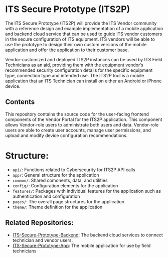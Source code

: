 # ITS Secure Prototype (ITS2P)

The ITS Secure Prototype (ITS2P) will provide the ITS Vendor community with a reference design and example implementation of a mobile application and backend cloud service that can be used to guide ITS vendor customers in the secure configuration of ITS equipment. ITS vendors will be able to use the prototype to design their own custom versions of the mobile application and offer the application to their customer base.

Vendor-customized and deployed ITS2P instances can be used by ITS Field Technicians as an aid, providing them with the equipment vendor’s recommended security configuration details for the specific equipment type, connection type and intended use. The ITS2P tool is a mobile application that an ITS Technician can install on either an Android or iPhone device.

## Contents
This repository contains the source code for the user-facing frontend components of the Vendor Portal for the ITS2P application. This component allows Vendor-role users to administrate both users and data. Vendor-role users are able to create user accounts, manage user permissions, and upload and modify device configuration recommendations.

# Structure:
- `api/`: Functions related to Cybersecurity for ITS2P API calls
- `app/`: General structure for the application
- `common/`: Shared comonents, data, and utilities
- `config/`: Configuration elements for the application
- `features/`: Packages with individual features for the application such as authentication and configuration
- `pages/`:  The overall page structures for the application
- `theme/`: Theme definition for the application

## Related Repositories:
 - [ITS-Secure-Prototype-Backend](https://github.com/usdot-fhwa-OPS/ITS-Secure-Prototype-Backend): The backend cloud services to connect technician and vendor users.
 - [ITS-Secure-Prototype-App](https://github.com/usdot-fhwa-OPS/ITS-Secure-Prototype-App): The mobile application for use by field technicians
